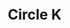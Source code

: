 ---
title: "Circle K"
url: /phoenix/circle-k-west-deer-valley-road-west-deer-valley-drive/
shop: convenience
---